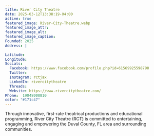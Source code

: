 ```yaml
---
title: River City Theatre
date: 2025-03-12T13:38:19-04:00
active: true
featured_image: River-City-Theatre.webp
featured_image_attr: 
featured_image_alt: 
featured_image_caption: 
Founded: 2025
Address: |
    
Latitude: 
Longitude: 
Socials: 
  Facebook: https://www.facebook.com/profile.php?id=61569925598790
  Twitter: 
  Instagram: rctjax
  LinkedIn: rivercitytheatre
  Threads:
  Website: https://www.rivercitytheatre.com/
Phone: 	19048008810 
color: "#171c47"
---
```

Through innovative, first-rate theatrical productions and educational programming, River City Theatre (RCT) is committed to entertaining, engaging and empowering the Duval County, FL area and surrounding communities.